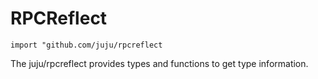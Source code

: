 # RPCReflect

```
import "github.com/juju/rpcreflect
```

The juju/rpcreflect provides types and functions to get type information.

